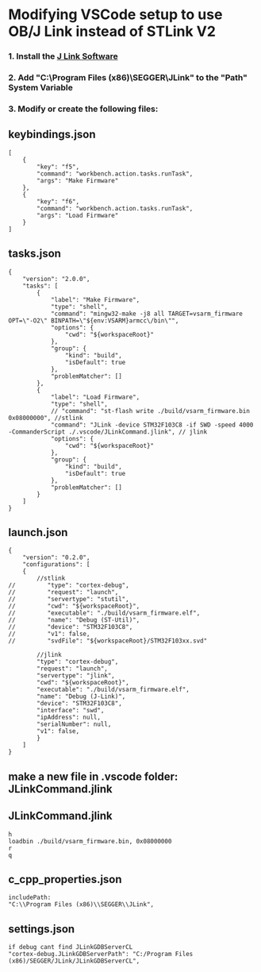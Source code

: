 # Modifying VSCode setup to use OB/J Link instead of STLink V2

### 1. Install the [J Link Software](https://www.segger.com/downloads/jlink/#J-LinkSoftwareAndDocumentationPack)
### 2. Add "C:\Program Files (x86)\SEGGER\JLink" to the "Path" System Variable
### 3. Modify or create the following files:

## keybindings.json

```
[
    {
        "key": "f5",
        "command": "workbench.action.tasks.runTask",
        "args": "Make Firmware"
    },
    {
        "key": "f6",
        "command": "workbench.action.tasks.runTask",
        "args": "Load Firmware"
    }
]
```

## tasks.json 

```
{
    "version": "2.0.0",
    "tasks": [
        {
            "label": "Make Firmware",
            "type": "shell",
            "command": "mingw32-make -j8 all TARGET=vsarm_firmware OPT=\"-O2\" BINPATH=\"${env:VSARM}armcc\/bin\"",
            "options": {
                "cwd": "${workspaceRoot}"
            }, 
            "group": {
                "kind": "build",
                "isDefault": true
            },
            "problemMatcher": []
        },
        {
            "label": "Load Firmware",
            "type": "shell",
            // "command": "st-flash write ./build/vsarm_firmware.bin 0x08000000", //stlink
            "command": "JLink -device STM32F103C8 -if SWD -speed 4000 -CommanderScript ./.vscode/JLinkCommand.jlink", // jlink
            "options": {
                "cwd": "${workspaceRoot}"
            },
            "group": {
                "kind": "build",
                "isDefault": true
            },
            "problemMatcher": []
        }
    ]
}
```

## launch.json 

```
{
    "version": "0.2.0",
    "configurations": [
    {
		//stlink
//         "type": "cortex-debug",
//         "request": "launch",
//         "servertype": "stutil",
//         "cwd": "${workspaceRoot}",
//         "executable": "./build/vsarm_firmware.elf",
//         "name": "Debug (ST-Util)",
//         "device": "STM32F103C8",
//         "v1": false,
//         "svdFile": "${workspaceRoot}/STM32F103xx.svd"

		//jlink
        "type": "cortex-debug",
        "request": "launch",
        "servertype": "jlink",
        "cwd": "${workspaceRoot}",
        "executable": "./build/vsarm_firmware.elf",
        "name": "Debug (J-Link)",
        "device": "STM32F103C8",
        "interface": "swd",
        "ipAddress": null,
        "serialNumber": null,
        "v1": false,
        }
    ]
}
```

## make a new file in .vscode folder: JLinkCommand.jlink
## JLinkCommand.jlink

```
h
loadbin ./build/vsarm_firmware.bin, 0x08000000
r
q
```

## c_cpp_properties.json 

```
includePath:
"C:\\Program Files (x86)\\SEGGER\\JLink",
```

## settings.json

```
if debug cant find JLinkGDBServerCL
"cortex-debug.JLinkGDBServerPath": "C:/Program Files (x86)/SEGGER/JLink/JLinkGDBServerCL",
```
